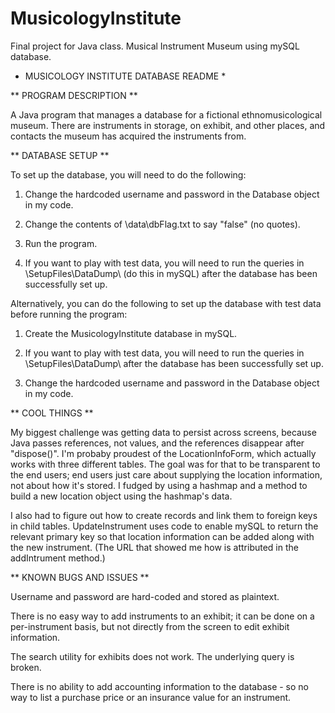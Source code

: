 # MusicologyInstitute
Final project for Java class.  Musical Instrument Museum using mySQL database.

* MUSICOLOGY INSTITUTE DATABASE README *


** PROGRAM DESCRIPTION **

A Java program that manages a database for a fictional ethnomusicological museum.  There are instruments in storage, on exhibit, and other places, and contacts the museum has acquired the instruments from.


** DATABASE SETUP **

To set up the database, you will need to do the following:

1. Change the hardcoded username and password in the Database object in my code.

2. Change the contents of \data\dbFlag.txt to say "false" (no quotes).

3. Run the program.

4. If you want to play with test data, you will need to run the queries in \SetupFiles\DataDump\ (do this in mySQL) after the database has been successfully set up.

Alternatively, you can do the following to set up the database with test data before running the program:

1. Create the MusicologyInstitute database in mySQL.

2. If you want to play with test data, you will need to run the queries in \SetupFiles\DataDump\ after the database has been successfully set up.

3. Change the hardcoded username and password in the Database object in my code.

** COOL THINGS **

My biggest challenge was getting data to persist across screens, because Java passes references, not values, and the references disappear after "dispose()".  I'm probaby proudest of the LocationInfoForm, which actually works with three different tables.  The goal was for that to be transparent to the end users; end users just care about supplying the location information, not about how it's stored.  I fudged by using a hashmap and a method to build a new location object using the hashmap's data.

I also had to figure out how to create records and link them to foreign keys in child tables.  UpdateInstrument uses code to enable mySQL to return the relevant primary key so that location information can be added along with the new instrument.  (The URL that showed me how is attributed in the addIntrument method.)


** KNOWN BUGS AND ISSUES **

Username and password are hard-coded and stored as plaintext.

There is no easy way to add instruments to an exhibit; it can be done on a per-instrument basis, but not directly from the screen to edit exhibit information.

The search utility for exhibits does not work.  The underlying query is broken.

There is no ability to add accounting information to the database - so no way to list a purchase price or an insurance value for an instrument.

